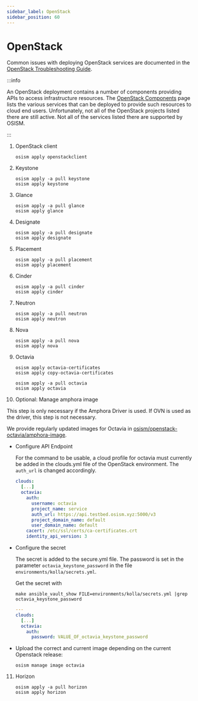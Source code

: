```yaml
---
sidebar_label: OpenStack
sidebar_position: 60
---
```


# OpenStack

Common issues with deploying OpenStack services are documented in the
[OpenStack Troubleshooting Guide](../../troubleshooting-guide/openstack.md).

:::info

An OpenStack deployment contains a number of components providing APIs to access infrastructure resources.
The [OpenStack Components](https://www.openstack.org/software/project-navigator/openstack-components#openstack-services)
page lists the various services that can be deployed to provide such resources to cloud end users.
Unfortunately, not all of the OpenStack projects listed there are still active.
Not all of the services listed there are supported by OSISM.

:::

1. OpenStack client

   ```
   osism apply openstackclient
   ```

2. Keystone

   ```
   osism apply -a pull keystone
   osism apply keystone
   ```

3. Glance

   ```
   osism apply -a pull glance
   osism apply glance
   ```

4. Designate

   ```
   osism apply -a pull designate
   osism apply designate
   ```

5. Placement

   ```
   osism apply -a pull placement
   osism apply placement
   ```

6. Cinder

   ```
   osism apply -a pull cinder
   osism apply cinder
   ```

7. Neutron

   ```
   osism apply -a pull neutron
   osism apply neutron
   ```

8. Nova

   ```
   osism apply -a pull nova
   osism apply nova
   ```

9. Octavia

   ```
   osism apply octavia-certificates
   osism apply copy-octavia-certificates
   ```

   ```
   osism apply -a pull octavia
   osism apply octavia
   ```

10. Optional: Manage amphora image

   This step is only necessary if the Amphora Driver is used. If OVN is used as the driver,
   this step is not necessary.

   We provide regularly updated images for Octavia in
   [osism/openstack-octavia/amphora-image](https://github.com/osism/openstack-octavia-amphora-image).

   * Configure API Endpoint

     For the command to be usable, a cloud profile for octavia must currently be added in the
     clouds.yml file of the OpenStack environment. The `auth_url` is changed accordingly.

     ```yaml title="environments/openstack/clouds.yml"
     clouds:
       [...]
       octavia:
         auth:
           username: octavia
           project_name: service
           auth_url: https://api.testbed.osism.xyz:5000/v3
           project_domain_name: default
           user_domain_name: default
         cacert: /etc/ssl/certs/ca-certificates.crt
         identity_api_version: 3
     ```

  * Configure the secret

    The secret is added to the secure.yml file. The password is set in the parameter
    `octavia_keystone_password` in the file `environments/kolla/secrets.yml`.

    Get the secret with
    ```
    make ansible_vault_show FILE=environments/kolla/secrets.yml |grep octavia_keystone_password
    ```

    ```yaml title="environments/openstack/secure.yml"
    ---
    clouds:
      [...]
      octavia:
        auth:
          password: VALUE_OF_octavia_keystone_password
    ```

  * Upload the correct and current image depending on the current Openstack release:

    ```
    osism manage image octavia
    ```

11. Horizon

    ```
    osism apply -a pull horizon
    osism apply horizon
    ```
